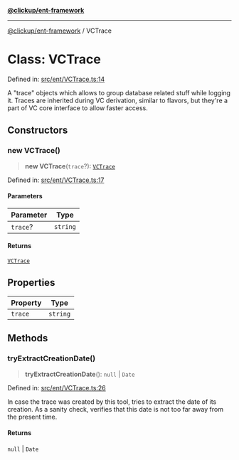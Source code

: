 [**@clickup/ent-framework**](../README.md)

***

[@clickup/ent-framework](../globals.md) / VCTrace

# Class: VCTrace

Defined in: [src/ent/VCTrace.ts:14](https://github.com/clickup/ent-framework/blob/master/src/ent/VCTrace.ts#L14)

A "trace" objects which allows to group database related stuff while logging
it. Traces are inherited during VC derivation, similar to flavors, but
they're a part of VC core interface to allow faster access.

## Constructors

### new VCTrace()

> **new VCTrace**(`trace`?): [`VCTrace`](VCTrace.md)

Defined in: [src/ent/VCTrace.ts:17](https://github.com/clickup/ent-framework/blob/master/src/ent/VCTrace.ts#L17)

#### Parameters

| Parameter | Type |
| ------ | ------ |
| `trace`? | `string` |

#### Returns

[`VCTrace`](VCTrace.md)

## Properties

| Property | Type |
| ------ | ------ |
| <a id="trace-1"></a> `trace` | `string` |

## Methods

### tryExtractCreationDate()

> **tryExtractCreationDate**(): `null` \| `Date`

Defined in: [src/ent/VCTrace.ts:26](https://github.com/clickup/ent-framework/blob/master/src/ent/VCTrace.ts#L26)

In case the trace was created by this tool, tries to extract the date of
its creation. As a sanity check, verifies that this date is not too far
away from the present time.

#### Returns

`null` \| `Date`
